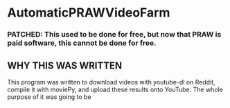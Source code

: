 # AutomaticPRAWVideoFarm

### PATCHED: This used to be done for free, but now that PRAW is paid software, this cannot be done for free.

## WHY THIS WAS WRITTEN
This program was written to download videos with youtube-dl on Reddit, compile it with moviePy, and upload these results onto YouTube. 
The whole purpose of it was going to be
